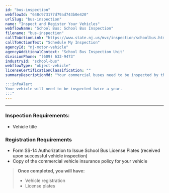 ```yaml
---
id: "bus-inspection"
webflowId: "648c973177d79ad743b0e420"
urlSlug: "bus-inspection"
name: "Inspect and Register Your Vehicles"
webflowName: "School Bus: School Bus Inspection"
filename: "bus-inspection"
callToActionLink: "https://www.state.nj.us/mvc/inspection/schoolbus.htm"
callToActionText: "Schedule My Inspection"
agencyId: "nj-motor-vehicle"
agencyAdditionalContext: "School Bus Inspection Unit"
divisionPhone: "(609) 633-9473"
industryId: "school-bus"
webflowType: "object-vehicle"
licenseCertificationClassification: ""
summaryDescriptionMd: "Your commercial buses need to be inspected by the Motor Vehicle Commission’s School Bus Inspection Unit **before** obtaining registration and license plates for them.

:::infoAlert
Your vehicle will need to be inspected twice a year.
:::"
---
```


---

### Inspection Requirements:

- Vehicle title

### Registration Requirements

- Form SS-14 Authorization to Issue School Bus License Plates (received upon successful vehicle inspection)
- Copy of the commercial vehicle insurance policy for your vehicle

> **Once completed, you will have:**
>
> - Vehicle registration
> - License plates
